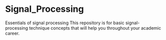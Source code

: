 # Signal_Processing
Essentials of signal processing
 This repository is for basic signal-processing technique concepts that will help you throughout your academic career.
 

